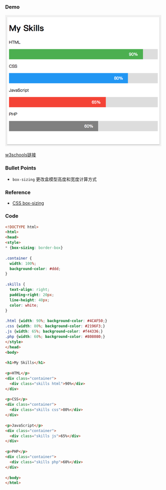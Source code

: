 ### Demo
![](../../images/skill_bar.png)

[w3schools链接](https://www.w3schools.com/howto/howto_css_skill_bar.asp)

### Bullet Points
* `box-sizing` 更改盒模型高度和宽度计算方式


### Reference
* [CSS box-sizing](https://developer.mozilla.org/zh-CN/docs/Web/CSS/box-sizing)

### Code
```html
<!DOCTYPE html>
<html>
<head>
<style>
* {box-sizing: border-box}

.container {
  width: 100%;
  background-color: #ddd;
}

.skills {
  text-align: right;
  padding-right: 20px;
  line-height: 40px;
  color: white;
}

.html {width: 90%; background-color: #4CAF50;}
.css {width: 80%; background-color: #2196F3;}
.js {width: 65%; background-color: #f44336;}
.php {width: 60%; background-color: #808080;}
</style>
</head>
<body>

<h1>My Skills</h1>

<p>HTML</p>
<div class="container">
  <div class="skills html">90%</div>
</div>

<p>CSS</p>
<div class="container">
  <div class="skills css">80%</div>
</div>

<p>JavaScript</p>
<div class="container">
  <div class="skills js">65%</div>
</div>

<p>PHP</p>
<div class="container">
  <div class="skills php">60%</div>
</div>

</body>
</html>
```
